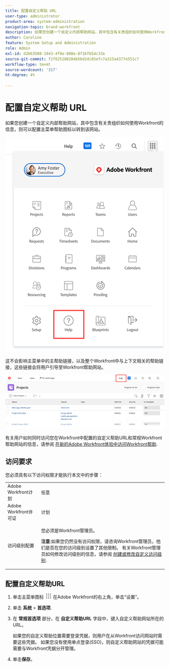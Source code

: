 ```yaml
---
title: 配置自定义帮助 URL
user-type: administrator
product-area: system-administration
navigation-topic: brand-workfront
description: 如果您创建一个自定义内部帮助网站，其中包含有关贵组织如何使用Workfront的信息，则可以配置主菜单帮助图标以转到该网站。 这不会影响主菜单中的主帮助链接，以及整个Workfront中与上下文相关的帮助链接，这些链接会将用户引导至Workfront帮助网站。
author: Caroline
feature: System Setup and Administration
role: Admin
exl-id: d2b63508-1943-4f9e-888e-8f1bfb54c33e
source-git-commit: f2f825280204b56d2dc85efc7a315a4377e551c7
workflow-type: tm+mt
source-wordcount: '317'
ht-degree: 4%

---
```


# 配置自定义帮助 URL

如果您创建一个自定义内部帮助网站，其中包含有关贵组织如何使用Workfront的信息，则可以配置主菜单帮助图标以转到该网站。

![](assets/custom-help-button.png)

这不会影响主菜单中的主帮助链接，以及整个Workfront中与上下文相关的帮助链接，这些链接会将用户引导至Workfront帮助网站。

![](assets/custom-help-url.png)

有关用户如何同时访问您在Workfront中配置的自定义帮助URL和常规Workfront帮助网站的信息，请参阅 [在新的Adobe Workfront体验中访问Workfront帮助](/help/quicksilver/workfront-basics/navigate-workfront/workfront-navigation/access-workfront-help.md).

## 访问要求

您必须具有以下访问权限才能执行本文中的步骤：

<table style="table-layout:auto"> 
 <col> 
 <col> 
 <tbody> 
  <tr> 
   <td role="rowheader">Adobe Workfront计划</td> 
   <td>任意</td> 
  </tr> 
  <tr> 
   <td role="rowheader">Adobe Workfront许可证</td> 
   <td>计划</td> 
  </tr> 
  <tr> 
   <td role="rowheader">访问级别配置</td> 
   <td> <p>您必须是Workfront管理员。</p> <p><b>注意</b>:如果您仍然没有访问权限，请咨询Workfront管理员，他们是否在您的访问级别设置了其他限制。 有关Workfront管理员如何修改访问级别的信息，请参阅 <a href="../../../administration-and-setup/add-users/configure-and-grant-access/create-modify-access-levels.md" class="MCXref xref">创建或修改自定义访问级别</a>.</p> </td> 
  </tr> 
 </tbody> 
</table>

## 配置自定义帮助URL

1. 单击主菜单图标 ![](assets/main-menu-icon.png) 在Adobe Workfront的右上角，单击“设置”。
1. 单击 **系统** > **首选项**.
1. 在 **常规首选项** 部分，在 **自定义帮助URL** 字段中，键入自定义帮助网站所在的URL。

   如果您的自定义帮助位置需要登录凭据，则用户在从Workfront访问网站时需要这些凭据。 如果您没有使用单点登录(SSO)，则自定义帮助网站的凭据可能需要与Workfront凭据分开管理。

1. 单击&#x200B;**保存**。
